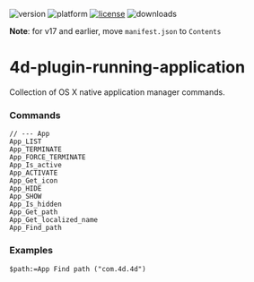 ![version](https://img.shields.io/badge/version-16%2B-8331AE)
![platform](https://img.shields.io/static/v1?label=platform&message=mac-intel%20|%20mac-arm&color=blue)
[![license](https://img.shields.io/github/license/miyako/4d-plugin-running-application)](LICENSE)
![downloads](https://img.shields.io/github/downloads/miyako/4d-plugin-running-application/total)

**Note**: for v17 and earlier, move `manifest.json` to `Contents`

4d-plugin-running-application
=============================

Collection of OS X native application manager commands.

### Commands

```
// --- App
App_LIST
App_TERMINATE
App_FORCE_TERMINATE
App_Is_active
App_ACTIVATE
App_Get_icon
App_HIDE
App_SHOW
App_Is_hidden
App_Get_path
App_Get_localized_name
App_Find_path
```

### Examples

```4d
$path:=App Find path ("com.4d.4d")
```
